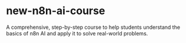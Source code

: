 # new-n8n-ai-course
A comprehensive, step-by-step course to help students understand the basics of n8n AI and apply it to solve real-world problems.
